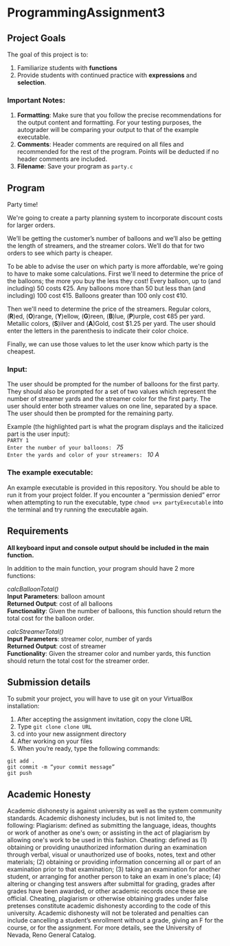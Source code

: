 # ProgrammingAssignment3


## Project Goals
The goal of this project is to:
1.	Familiarize students with **functions**
2.  Provide students with continued practice with **expressions** and **selection**.
### Important Notes:
1.	**Formatting**: Make sure that you follow the precise recommendations for the output content and formatting. For your testing purposes, the autograder will be comparing your output to that of the example executable.
2.	**Comments**: Header comments are required on all files and recommended for the rest of the program. Points will be deducted if no header comments are included.
3.	**Filename**: Save your program as ```party.c```

## Program
Party time!  

We're going to create a party planning system to incorporate discount costs for larger orders.  

We’ll be getting the customer’s number of balloons and we’ll also be getting the length of streamers, and the streamer colors. We’ll do that for two orders to see which party is cheaper.

To be able to advise the user on which party is more affordable, we're going to have to make some calculations. First we'll need to determine the price of the balloons; the more you buy the less they cost! Every balloon, up to (and including) 50 costs ¢25. Any balloons more than 50 but less than (and including) 100 cost ¢15. Balloons greater than 100 only cost ¢10.  

Then we'll need to determine the price of the streamers. Regular colors, (**R**)ed, (**O**)range, (**Y**)ellow, (**G**)reen, (**B**)lue, (**P**)urple, cost ¢85 per yard. Metallic colors, (**S**)ilver and (**A**)Gold, cost $1.25 per yard. The user should enter the letters in the parenthesis to indicate their color choice.  

Finally, we can use those values to let the user know which party is the cheapest.  

### Input:
The user should be prompted for the number of balloons for the first party. They should also be prompted for a set of two values which represent the number of streamer yards and the streamer color for the first party. The user should enter both streamer values on one line, separated by a space. The user should then be prompted for the remaining party.

Example (the highlighted part is what the program displays and the italicized part is the user input):  
```PARTY 1```  
```Enter the number of your balloons: ``` *75*  
```Enter the yards and color of your streamers: ``` *10 A*  

### The example executable:
An example executable is provided in this repository. You should be able to run it from your project folder.
If you encounter a “permission denied” error when attempting to run the executable, type ```chmod u+x partyExecutable``` into the terminal and try running the executable again.

## Requirements
**All keyboard input and console output should be included in the main function.**  

In addition to the main function, your program should have 2 more functions:

*calcBalloonTotal()*  
**Input Parameters**: balloon amount  
**Returned Output**: cost of all balloons  
**Functionality**: Given the number of balloons, this function should return the total cost for the balloon order.   

*calcStreamerTotal()*  
**Input Parameters**: streamer color, number of yards  
**Returned Output**: cost of streamer  
**Functionality**: Given the streamer color and number yards, this function should return the total cost for the streamer order.  

## Submission details
To submit your project, you will have to use git on your VirtualBox installation:
1.	After accepting the assignment invitation, copy the clone URL
2.	Type 
```git clone clone URL```
3.	cd into your new assignment directory
4.	After working on your files
5.	When you’re ready, type the following commands: 
```
git add .
git commit -m “your commit message”
git push
```
## Academic Honesty
Academic dishonesty is against university as well as the system community standards. Academic dishonesty includes, but is not limited to, the following:
Plagiarism: defined as submitting the language, ideas, thoughts or work of another as one's own; or assisting in the act of plagiarism by allowing one's work to be used in this fashion.
Cheating: defined as (1) obtaining or providing unauthorized information during an examination through verbal, visual or unauthorized use of books, notes, text and other materials; (2) obtaining or providing information concerning all or part of an examination prior to that examination; (3) taking an examination for another student, or arranging for another person to take an exam in one's place; (4) altering or changing test answers after submittal for grading, grades after grades have been awarded, or other academic records once these are official.
Cheating, plagiarism or otherwise obtaining grades under false pretenses constitute academic dishonesty according to the code of this university. Academic dishonesty will not be tolerated and penalties can include cancelling a student’s enrollment without a grade, giving an F for the course, or for the assignment. For more details, see the University of Nevada, Reno General Catalog.
